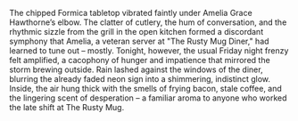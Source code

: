 The chipped Formica tabletop vibrated faintly under Amelia Grace Hawthorne’s elbow.  The clatter of cutlery, the hum of conversation, and the rhythmic sizzle from the grill in the open kitchen formed a discordant symphony that Amelia, a veteran server at "The Rusty Mug Diner," had learned to tune out – mostly.  Tonight, however, the usual Friday night frenzy felt amplified, a cacophony of hunger and impatience that mirrored the storm brewing outside. Rain lashed against the windows of the diner, blurring the already faded neon sign into a shimmering, indistinct glow. Inside, the air hung thick with the smells of frying bacon, stale coffee, and the lingering scent of desperation – a familiar aroma to anyone who worked the late shift at The Rusty Mug.
